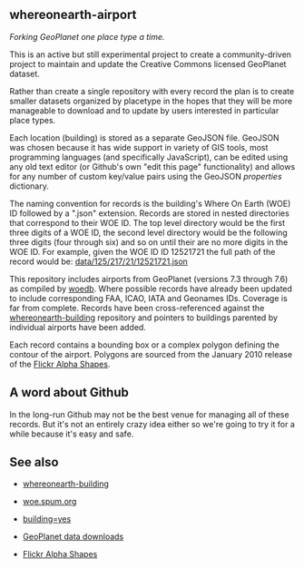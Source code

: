 whereonearth-airport
--

_Forking GeoPlanet one place type a time._

This is an active but still experimental project to create a community-driven
project to maintain and update the Creative Commons licensed GeoPlanet dataset.

Rather than create a single repository with every record the plan is to create
smaller datasets organized by placetype in the hopes that they will be more
manageable to download and to update by users interested in particular place types.

Each location (building) is stored as a separate GeoJSON file. GeoJSON was
chosen because it has wide support in variety of GIS tools, most programming
languages (and specifically JavaScript), can be edited using any old text editor
(or Github's own "edit this page" functionality) and allows for any number of
custom key/value pairs using the GeoJSON _properties_ dictionary.

The naming convention for records is the building's Where On Earth (WOE) ID
followed by a ".json" extension. Records are stored in nested directories that
correspond to their WOE ID. The top level directory would be the first three
digits of a WOE ID, the second level directory would be the following three
digits (four through six) and so on until their are no more digits in the WOE
ID. For example, given the WOE ID ID 12521721 the full path of the record
would be: [data/125/217/21/12521721.json](https://github.com/straup/whereonearth-airport/blob/master/data/125/217/21/12521721.json)

This repository includes airports from GeoPlanet (versions 7.3 through 7.6) as
compiled by [woedb](http://woe.spum.org). Where possible records have already
been updated to include corresponding FAA, ICAO, IATA and Geonames IDs. Coverage
is far from complete. Records have been cross-referenced against the
[whereonearth-building](https://github.com/straup/whereonearth-building/)
repository and pointers to buildings parented by individual airports have been added.

Each record contains a bounding box or a complex polygon defining the contour of
the airport. Polygons are sourced from the January 2010 release of the [Flickr Alpha Shapes](http://code.flickr.com/blog/2011/01/08/flickr-shapefiles-public-dataset-2-0/).

A word about Github
--

In the long-run Github may not be the best venue for managing all of these
records. But it's not an entirely crazy idea either so we're going to try it for
a while because it's easy and safe.

See also
--

* [whereonearth-building](https://github.com/straup/whereonearth-building/)

* [woe.spum.org](http://woe.spum.org)

* [building=yes](http://buildingequalsyes.spum.org/)

* [GeoPlanet data downloads](http://developer.yahoo.com/geo/geoplanet/data/)

* [Flickr Alpha Shapes](http://code.flickr.com/blog/2011/01/08/flickr-shapefiles-public-dataset-2-0/)
